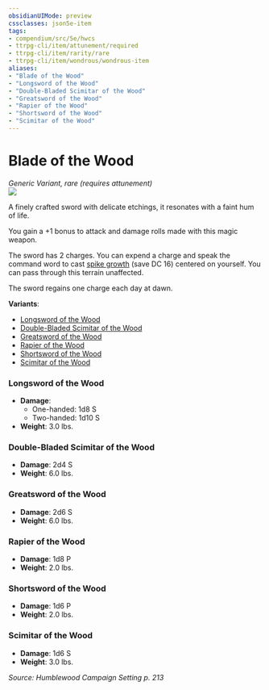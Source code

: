 ```yaml
---
obsidianUIMode: preview
cssclasses: json5e-item
tags:
- compendium/src/5e/hwcs
- ttrpg-cli/item/attunement/required
- ttrpg-cli/item/rarity/rare
- ttrpg-cli/item/wondrous/wondrous-item
aliases: 
- "Blade of the Wood"
- "Longsword of the Wood"
- "Double-Bladed Scimitar of the Wood"
- "Greatsword of the Wood"
- "Rapier of the Wood"
- "Shortsword of the Wood"
- "Scimitar of the Wood"
---
```

# Blade of the Wood
*Generic Variant, rare (requires attunement)*  
![](/3-Mechanics/CLI/items/img/blade-of-the-wood.webp#right)  


A finely crafted sword with delicate etchings, it resonates with a faint hum of life.

You gain a +1 bonus to attack and damage rolls made with this magic weapon.

The sword has 2 charges. You can expend a charge and speak the command word to cast [spike growth](/3-Mechanics/CLI/spells/spike-growth.md) (save DC 16) centered on yourself. You can pass through this terrain unaffected.

The sword regains one charge each day at dawn.

**Variants**:
- [Longsword of the Wood](#Longsword%20of%20the%20Wood)
- [Double-Bladed Scimitar of the Wood](#Double-Bladed%20Scimitar%20of%20the%20Wood)
- [Greatsword of the Wood](#Greatsword%20of%20the%20Wood)
- [Rapier of the Wood](#Rapier%20of%20the%20Wood)
- [Shortsword of the Wood](#Shortsword%20of%20the%20Wood)
- [Scimitar of the Wood](#Scimitar%20of%20the%20Wood)

### Longsword of the Wood

- **Damage**:
  - One-handed: 1d8 S
  - Two-handed: 1d10 S
- **Weight**: 3.0 lbs.

### Double-Bladed Scimitar of the Wood

- **Damage**: 2d4 S
- **Weight**: 6.0 lbs.

### Greatsword of the Wood

- **Damage**: 2d6 S
- **Weight**: 6.0 lbs.

### Rapier of the Wood

- **Damage**: 1d8 P
- **Weight**: 2.0 lbs.

### Shortsword of the Wood

- **Damage**: 1d6 P
- **Weight**: 2.0 lbs.

### Scimitar of the Wood

- **Damage**: 1d6 S
- **Weight**: 3.0 lbs.


*Source: Humblewood Campaign Setting p. 213*